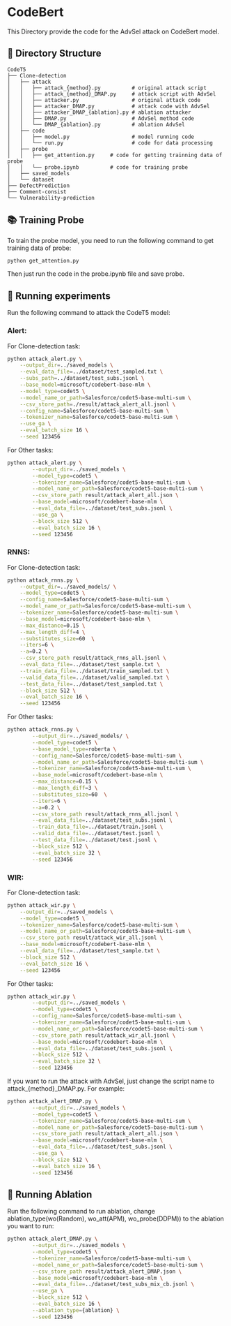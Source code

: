 # CodeBert
This Directory provide the code for the AdvSel attack on CodeBert model.

## 📁 Directory Structure
    CodeT5
    ├── Clone-detection                 
    │   ├── attack
    │   │   ├── attack_{method}.py          # original attack script
    │   │   ├── attack_{method}_DMAP.py     # attack script with AdvSel
    │   │   ├── attacker.py                 # original attack code
    │   │   ├── attacker_DMAP.py            # attack code with AdvSel
    │   │   ├── attacker_DMAP_{ablation}.py # ablation attacker
    │   │   ├── DMAP.py                     # AdvSel method code
    │   │   └── DMAP_{ablation}.py          # ablation AdvSel
    │   ├── code
    │   │   ├── model.py                    # model running code
    │   │   └── run.py                      # code for data processing
    │   ├── probe
    │   │   ├── get_attention.py     # code for getting trainning data of probe
    │   │   └── probe.ipynb          # code for training probe
    │   ├── saved_models
    │   └── dataset           
    ├── DefectPrediction
    ├── Comment-consist
    └── Vulnerability-prediction

## 📚 Training Probe

To train the probe model, you need to run the following command to get training data of probe:

```bash
python get_attention.py
```

Then just run the code in the probe.ipynb file and save probe.

## 🚀 Running experiments

Run the following command to attack the CodeT5 model:

### Alert:
For Clone-detection task:
```bash
python attack_alert.py \
    --output_dir=../saved_models \
    --eval_data_file=../dataset/test_sampled.txt \
    --subs_path=../dataset/test_subs.jsonl \
    --base_model=microsoft/codebert-base-mlm \
    --model_type=codet5 \
    --model_name_or_path=Salesforce/codet5-base-multi-sum \
    --csv_store_path=./result/attack_alert_all.jsonl \
    --config_name=Salesforce/codet5-base-multi-sum \
    --tokenizer_name=Salesforce/codet5-base-multi-sum \
    --use_ga \
    --eval_batch_size 16 \
    --seed 123456
```
For Other tasks:
```bash
python attack_alert.py \
        --output_dir=../saved_models \
        --model_type=codet5 \
        --tokenizer_name=Salesforce/codet5-base-multi-sum \
        --model_name_or_path=Salesforce/codet5-base-multi-sum \
        --csv_store_path result/attack_alert_all.json \
        --base_model=microsoft/codebert-base-mlm \
        --eval_data_file=../dataset/test_subs.jsonl \
        --use_ga \
        --block_size 512 \
        --eval_batch_size 16 \
        --seed 123456
```

### RNNS:
For Clone-detection task:
```bash
python attack_rnns.py \
    --output_dir=../saved_models/ \
    --model_type=codet5 \
    --config_name=Salesforce/codet5-base-multi-sum \
    --model_name_or_path=Salesforce/codet5-base-multi-sum \
    --tokenizer_name=Salesforce/codet5-base-multi-sum \
    --base_model=microsoft/codebert-base-mlm \
    --max_distance=0.15 \
    --max_length_diff=4 \
    --substitutes_size=60  \
    --iters=6 \
    --a=0.2 \
    --csv_store_path result/attack_rnns_all.jsonl \
    --eval_data_file=../dataset/test_sample.txt \
    --train_data_file=../dataset/train_sampled.txt \
    --valid_data_file=../dataset/valid_sampled.txt \
    --test_data_file=../dataset/test_sampled.txt \
    --block_size 512 \
    --eval_batch_size 16 \
    --seed 123456
```
For Other tasks:
```bash
python attack_rnns.py \
        --output_dir=../saved_models/ \
        --model_type=codet5 \
        --base_model_type=roberta \
        --config_name=Salesforce/codet5-base-multi-sum \
        --model_name_or_path=Salesforce/codet5-base-multi-sum \
        --tokenizer_name=Salesforce/codet5-base-multi-sum \
        --base_model=microsoft/codebert-base-mlm \
        --max_distance=0.15 \
        --max_length_diff=3 \
        --substitutes_size=60  \
        --iters=6 \
        --a=0.2 \
        --csv_store_path result/attack_rnns_all.jsonl \
        --eval_data_file=../dataset/test_subs.jsonl \
        --train_data_file=../dataset/train.jsonl \
        --valid_data_file=../dataset/test.jsonl \
        --test_data_file=../dataset/test.jsonl \
        --block_size 512 \
        --eval_batch_size 32 \
        --seed 123456
```

### WIR:
For Clone-detection task:
```bash
python attack_wir.py \
    --output_dir=../saved_models \
    --model_type=codet5 \
    --tokenizer_name=Salesforce/codet5-base-multi-sum \
    --model_name_or_path=Salesforce/codet5-base-multi-sum \
    --csv_store_path result/attack_wir_all.jsonl \
    --base_model=microsoft/codebert-base-mlm \
    --eval_data_file=../dataset/test_sample.txt \
    --block_size 512 \
    --eval_batch_size 16 \
    --seed 123456
```
For Other tasks:
```bash
python attack_wir.py \
        --output_dir=../saved_models \
        --model_type=codet5 \
        --config_name=Salesforce/codet5-base-multi-sum \
        --tokenizer_name=Salesforce/codet5-base-multi-sum \
        --model_name_or_path=Salesforce/codet5-base-multi-sum \
        --csv_store_path result/attack_wir_all.jsonl \
        --base_model=microsoft/codebert-base-mlm \
        --eval_data_file=../dataset/test_subs.jsonl \
        --block_size 512 \
        --eval_batch_size 32 \
        --seed 123456
```

If you want to run the attack with AdvSel, just change the script name to attack_{method}_DMAP.py. For example:

```bash
python attack_alert_DMAP.py \
        --output_dir=../saved_models \
        --model_type=codet5 \
        --tokenizer_name=Salesforce/codet5-base-multi-sum \
        --model_name_or_path=Salesforce/codet5-base-multi-sum \
        --csv_store_path result/attack_alert_all.json \
        --base_model=microsoft/codebert-base-mlm \
        --eval_data_file=../dataset/test_subs.jsonl \
        --use_ga \
        --block_size 512 \
        --eval_batch_size 16 \
        --seed 123456
```

## 🚀 Running Ablation

Run the following command to run ablation, change ablation_type(wo(Random), wo_att(APM), wo_probe(DDPM)) to the ablation you want to run:

```bash
python attack_alert_DMAP.py \
        --output_dir=../saved_models \
        --model_type=codet5 \
        --tokenizer_name=Salesforce/codet5-base-multi-sum \
        --model_name_or_path=Salesforce/codet5-base-multi-sum \
        --csv_store_path result/attack_alert_DMAP.json \
        --base_model=microsoft/codebert-base-mlm \
        --eval_data_file=../dataset/test_subs_mix_cb.jsonl \
        --use_ga \
        --block_size 512 \
        --eval_batch_size 16 \
        --ablation_type={ablation} \
        --seed 123456
```